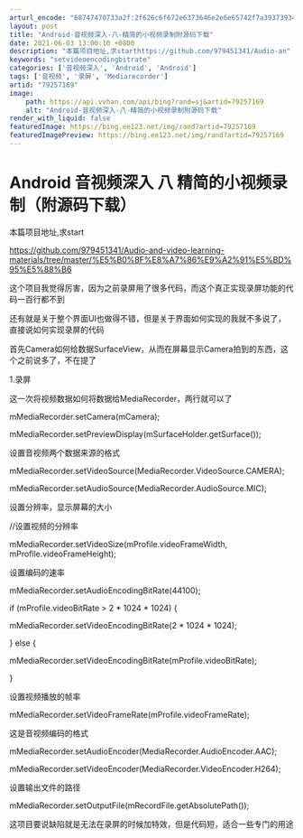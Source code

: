 ```yaml
---
arturl_encode: "68747470733a2f:2f626c6f672e6373646e2e6e65742f7a393739343531333431:2f61727469636c652f64657461696c732f3739323537313639"
layout: post
title: "Android-音视频深入-八-精简的小视频录制附源码下载"
date: 2021-06-03 13:00:10 +0800
description: "本篇项目地址,求starthttps://github.com/979451341/Audio-an"
keywords: "setvideoencodingbitrate"
categories: ['音视频深入', 'Android', 'Android']
tags: ['音视频', '录屏', 'Mediarecorder']
artid: "79257169"
image:
    path: https://api.vvhan.com/api/bing?rand=sj&artid=79257169
    alt: "Android-音视频深入-八-精简的小视频录制附源码下载"
render_with_liquid: false
featuredImage: https://bing.ee123.net/img/rand?artid=79257169
featuredImagePreview: https://bing.ee123.net/img/rand?artid=79257169
---
```


# Android 音视频深入 八 精简的小视频录制（附源码下载）

本篇项目地址,求start
  
https://github.com/979451341/Audio-and-video-learning-materials/tree/master/%E5%B0%8F%E8%A7%86%E9%A2%91%E5%BD%95%E5%88%B6
  
  
这个项目我觉得厉害，因为之前录屏用了很多代码，而这个真正实现录屏功能的代码一百行都不到
  
  
还有就是关于整个界面UI也做得不错，但是关于界面如何实现的我就不多说了，直接说如何实现录屏的代码
  
  
首先Camera如何给数据SurfaceView，从而在屏幕显示Camera拍到的东西，这个之前说多了，不在提了
  
  
1.录屏
  
  
这一次将视频数据如何将数据给MediaRecorder，两行就可以了
  
mMediaRecorder.setCamera(mCamera);
  
mMediaRecorder.setPreviewDisplay(mSurfaceHolder.getSurface());
  
  
设置音视频两个数据来源的格式
  
mMediaRecorder.setVideoSource(MediaRecorder.VideoSource.CAMERA);
  
mMediaRecorder.setAudioSource(MediaRecorder.AudioSource.MIC);
  
  
  
设置分辨率，显示屏幕的大小
  
//设置视频的分辨率
  
mMediaRecorder.setVideoSize(mProfile.videoFrameWidth, mProfile.videoFrameHeight);
  
  
设置编码的速率
  
mMediaRecorder.setAudioEncodingBitRate(44100);
  
if (mProfile.videoBitRate > 2 \* 1024 \* 1024) {
  
mMediaRecorder.setVideoEncodingBitRate(2 \* 1024 \* 1024);
  
} else {
  
mMediaRecorder.setVideoEncodingBitRate(mProfile.videoBitRate);
  
}
  
  
设置视频播放的帧率
  
mMediaRecorder.setVideoFrameRate(mProfile.videoFrameRate);
  
  
这是音视频编码的格式
  
mMediaRecorder.setAudioEncoder(MediaRecorder.AudioEncoder.AAC);
  
mMediaRecorder.setVideoEncoder(MediaRecorder.VideoEncoder.H264);
  
  
设置输出文件的路径
  
mMediaRecorder.setOutputFile(mRecordFile.getAbsolutePath());
  
  
  
  
这项目要说缺陷就是无法在录屏的时候加特效，但是代码短，适合一些专门的用途
